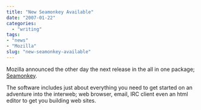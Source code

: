 ```yaml
---
title: "New Seamonkey Available"
date: "2007-01-22"
categories: 
  - "writing"
tags:
- "news"
- "Mozilla"
slug: "new-seamonkey-available"
---
```


Mozilla announced the other day the next release in the all in one package; [Seamonkey][1].

The software includes just about everything you need to get started on an adventure into the interweb; web browser, email, IRC client even an html editor to get you building web sites.

[1]:	https://www.mozilla.org/projects/seamonkey/
